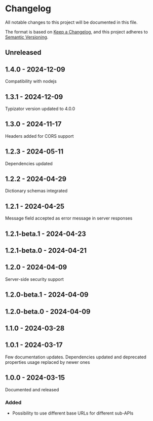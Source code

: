 # Changelog
All notable changes to this project will be documented in this file.

The format is based on [Keep a Changelog](https://keepachangelog.com/en/1.0.0/),
and this project adheres to [Semantic Versioning](https://semver.org/spec/v2.0.0.html).

## Unreleased

## 1.4.0 - 2024-12-09
Compatibility with nodejs

## 1.3.1 - 2024-12-09
Typizator version updated to 4.0.0

## 1.3.0 - 2024-11-17
Headers added for CORS support

## 1.2.3 - 2024-05-11
Dependencies updated

## 1.2.2 - 2024-04-29
Dictionary schemas integrated

## 1.2.1 - 2024-04-25
Message field accepted as error message in server responses

## 1.2.1-beta.1 - 2024-04-23

## 1.2.1-beta.0 - 2024-04-21

## 1.2.0 - 2024-04-09
Server-side security support

## 1.2.0-beta.1 - 2024-04-09

## 1.2.0-beta.0 - 2024-04-09

## 1.1.0 - 2024-03-28

## 1.0.1 - 2024-03-17
Few documentation updates. Dependencies updated and deprecated properties usage replaced by newer ones

## 1.0.0 - 2024-03-15
Documented and released

### Added
- Possibility to use different base URLs for different sub-APIs
